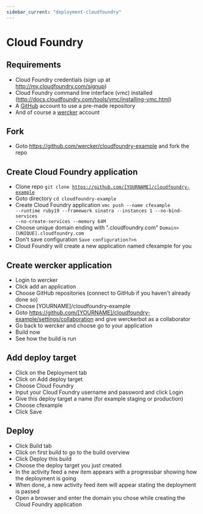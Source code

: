```yaml
---
sidebar_current: "deployment-cloudfoundry"
---
```


# Cloud Foundry

## Requirements

- Cloud Foundry credentials (sign up at http://my.cloudfoundry.com/signup)
- Cloud Foundry command line interface (vmc) installed (http://docs.cloudfoundry.com/tools/vmc/installing-vmc.html)
- A <a href="http://www.github.com" target="_blank">GitHub</a> account to use a pre-made repository
- And of course a <a href="https://app.wercker.com" target="_blank">wercker</a> account

## Fork

- Goto https://github.com/wercker/cloudfoundry-example and fork the repo

## Create Cloud Foundry application

- Clone repo <code>git clone https://github.com/[YOURNAME]/cloudfoundry-example</code>
- Goto directory <code>cd cloudfoundry-example</code>
- Create Cloud Foundry application <code>vmc push --name cfexample --runtime ruby19 --framework sinatra --instances 1 --no-bind-services --no-create-services --memory 64M</code>
- Choose unique domain ending with ".cloudfoundry.com" <code>Domain> [UNIQUE].cloudfoundry.com</code>
- Don't save configuration <code>Save configuration?>n</code>
- Cloud Foundry will create a new application named cfexample for you

## Create wercker application

- Login to wercker
- Click add an application
- Choose GitHub repositories (connect to GitHub if you haven't already done so)
- Choose [YOURNAME]/cloudfoundry-example
- Goto https://github.com/[YOURNAME]/cloudfoundry-example/settings/collaboration and give werckerbot as a collaborator
- Go back to wercker and choose go to your application
- Build now
- See how the build is run

## Add deploy target

- Click on the Deployment tab
- Click on Add deploy target
- Choose Cloud Foundry
- Input your Cloud Foundry username and password and click Login
- Give this deploy target a name (for example staging or production)
- Choose cfexample
- Click Save


## Deploy

- Click Build tab
- Click on first build to go to the build overview
- Click Deploy this build
- Choose the deploy target you just created
- In the activity feed a new item appears with a progressbar showing how the deployment is going
- When done, a new activity feed item will appear stating the deployment is passed
- Open a browser and enter the domain you chose while creating the Cloud Foundry application
